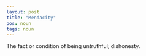```yaml
---
layout: post
title: "Mendacity"
pos: noun
tags: noun
---
```

The fact or condition of being untruthful; dishonesty.
